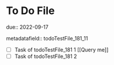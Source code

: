 # To Do File

due:: 2022-09-17

metadatafield:: todoTestFile_181\_11

- [ ] Task of todoTestFile_181 1 [[Query me]]
- [ ] Task of todoTestFile_181 2
